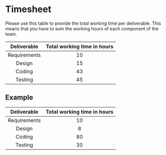 # Timesheet

Please use this table to provide the total working time per deliverable. This means that you have to sum the working hours of each component of the team.

| Deliverable | Total working time in hours |
|:-----------:|:------------------:|
|Requirements| 10 |
|Design | 15 |
|Coding | 43 |
|Testing | 45 |


## Example

| Deliverable | Total working time in hours |
|:-----------:|:------------------:|
|Requirements| 10 |
|Design | 8 |
|Coding | 80 |
|Testing | 30 |